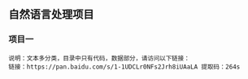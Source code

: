 ## 自然语言处理项目
### 项目一
    说明：文本多分类，目录中只有代码，数据部分，请访问以下链接：
    链接：https://pan.baidu.com/s/1-1UDCLr0NFs2Jrh8iUAaLA 提取码：264s 

